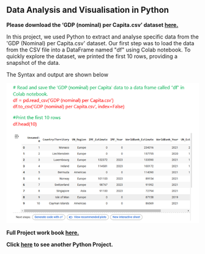 ## Data Analysis and Visualisation in Python

**Please download the ‘GDP (nominal) per Capita.csv’ dataset  [here.](https://justit831-my.sharepoint.com/:x:/g/personal/danpe_justit_co_uk/EV1Xzb5eNENHmOVMDssxyoMBqTCVcLg18U4qOLUDZZHSkw?e=PAbKfN)**

In this project, we used Python to extract and analyse specific data from the 'GDP (Nominal) per Capita.csv' dataset. Our first step was to load the data from the CSV file into a DataFrame named "df" using Colab notebook. To quickly explore the dataset, we printed the first 10 rows, providing a snapshot of the data.

The Syntax and output are shown below

![alt text](Python_Image/Pythong0.png)

**Full Project work book [here.](https://drive.google.com/file/d/1Ujbhgj5IOaii1iC4cDKUABNVXpV7x9B9/view?usp=drive_link)**

**Click [here](https://github.com/Alamin-analyser/Python-GDP-Project) to see another Python Project.**
